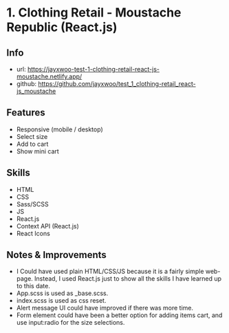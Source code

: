 # 1. Clothing Retail - Moustache Republic (React.js)
## Info
- url: https://jayxwoo-test-1-clothing-retail-react-js-moustache.netlify.app/
- github: https://github.com/jayxwoo/test_1_clothing-retail_react-js_moustache

## Features
- Responsive (mobile / desktop)
- Select size
- Add to cart
- Show mini cart

## Skills
- HTML
- CSS
- Sass/SCSS
- JS
- React.js
- Context API (React.js)
- React Icons

## Notes & Improvements
- I Could have used plain HTML/CSS/JS because it is a fairly simple web-page. Instead, I used React.js just to show all the skills I have learned up to this date.
- App.scss is used as _base.scss.
- index.scss is used as css reset.
- Alert message UI could have improved if there was more time.
- Form element could have been a better option for adding items cart, and use input:radio for the size selections.